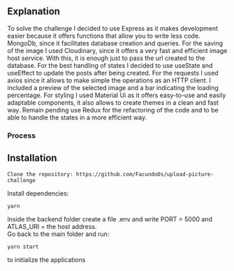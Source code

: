 ## Explanation

To solve the challenge I decided to use Express as it makes development easier because it offers functions that allow you to write less code. MongoDb, since it facilitates database creation and queries. For the saving of the image I used Cloudinary, since it offers a very fast and efficient image host service. With this, it is enough just to pass the url created to the database.
For the best handling of states I decided to use useState and useEffect to update the posts after being created. For the requests I used axios since it allows to make simple the operations as an HTTP client.
I included a preview of the selected image and a bar indicating the loading percentage.
For styling I used Material Ui as it offers easy-to-use and easily adaptable components, it also allows to create themes in a clean and fast way. 
Remain pending use Redux for the refactoring of the code and to be able to handle the states in a more efficient way.

### Process

## Installation
```
Clone the repository: https://github.com/FacundoOs/upload-picture-challenge
```

Install dependencies:
```
yarn
```

Inside the backend folder create a file .env and write PORT = 5000 and ATLAS_URI = the host address.</br>
Go back to the main folder and run:
```
yarn start 
```
to initialize the applications

